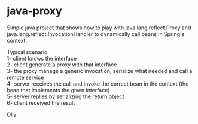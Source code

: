 # java-proxy
Simple java project that shows how to play with java.lang.reflect.Proxy and java.lang.reflect.InvocationHandler to dynamically call beans in Spring's context.

Typical scenario:  
1- client knows the interface  
2- client generate a proxy with that interface  
3- the proxy manage a generic invocation, serialize what needed and call a remote service  
4- server receives the call and invoke the correct bean in the context (the bean that implements the given interface)  
5- server replies by serializing the return object  
6- client received the result  

Olly

